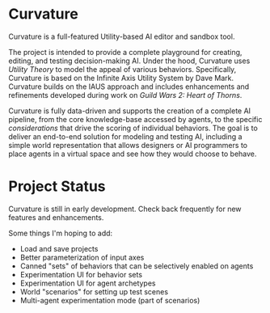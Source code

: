# Curvature
Curvature is a full-featured Utility-based AI editor and sandbox tool.

The project is intended to provide a complete playground for creating, editing, and testing decision-making AI. Under the hood, Curvature uses *Utility Theory* to model the appeal of various behaviors. Specifically, Curvature is based on the Infinite Axis Utility System by Dave Mark. Curvature builds on the IAUS approach and includes enhancements and refinements developed during work on *Guild Wars 2: Heart of Thorns*.

Curvature is fully data-driven and supports the creation of a complete AI pipeline, from the core knowledge-base accessed by agents, to the specific *considerations* that drive the scoring of individual behaviors. The goal is to deliver an end-to-end solution for modeling and testing AI, including a simple world representation that allows designers or AI programmers to place agents in a virtual space and see how they would choose to behave.

# Project Status
Curvature is still in early development. Check back frequently for new features and enhancements.

Some things I'm hoping to add:
 * Load and save projects
 * Better parameterization of input axes
 * Canned "sets" of behaviors that can be selectively enabled on agents
 * Experimentation UI for behavior sets
 * Experimentation UI for agent archetypes
 * World "scenarios" for setting up test scenes
 * Multi-agent experimentation mode (part of scenarios)

